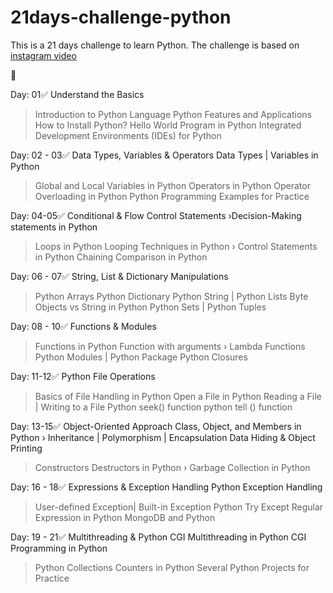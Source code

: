 # 21days-challenge-python

This is a 21 days challenge to learn Python. The challenge is based on [instagram video](https://www.instagram.com/reel/Cj71Lb4D1l9/) 

:turtle:

Day: 01✅
Understand the Basics
> Introduction to Python Language
> Python Features and Applications
> How to Install Python?
Hello World Program in Python
Integrated Development Environments
(IDEs) for Python

Day: 02 - 03✅
Data Types, Variables
& Operators
Data Types | Variables in Python
> Global and Local Variables in Python
> Operators in Python
> Operator Overloading in Python
> Python Programming Examples for Practice

Day: 04-05✅
Conditional & Flow
Control Statements
›Decision-Making statements in Python
> Loops in Python
> Looping Techniques in Python
› Control Statements in Python
Chaining Comparison in Python

Day: 06 - 07✅
String, List & Dictionary
Manipulations
> Python Arrays
> Python Dictionary
> Python String | Python Lists
Byte Objects vs String in Python
> Python Sets | Python Tuples

Day: 08 - 10✅
Functions & Modules
> Functions in Python
> Function with arguments
› Lambda Functions
> Python Modules | Python Package
> Python Closures

Day: 11-12✅
Python File Operations
> Basics of File Handling in Python
> Open a File in Python
Reading a File | Writing to a File
> Python seek() function
> python tell () function

Day: 13-15✅
Object-Oriented Approach
Class, Object, and Members in Python
› Inheritance | Polymorphism | Encapsulation
Data Hiding & Object Printing
> Constructors Destructors in Python
› Garbage Collection in Python

Day: 16 - 18✅
Expressions &
Exception Handling
Python Exception Handling
> User-defined Exception| Built-in Exception
> Python Try Except
Regular Expression in Python
> MongoDB and Python

Day: 19 - 21✅
Multithreading & Python CGI
Multithreading in Python
CGI Programming in Python
> Python Collections
> Counters in Python
> Several Python Projects for Practice